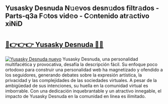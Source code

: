 ## Yusasky Desnuda N𝚞𝚎vos desn𝚞dos filtr𝚊dos - Parts-q3a F𝚘tos vid𝚎o - C𝚘ntenido atr𝚊ctivo xiNiD

# <h2><a href="http://mbck0zr.tromn.icu/?c=Yusasky+Desnuda">🔗👉👉👉 Yusasky Desnuda 🔗🔗</a></h2>

[![Yusasky Desnuda nuevo](https://i.imgur.com/pEAQMta.gif)](http://mbck0zr.tromn.icu/?c=Yusasky+Desnuda)
Yusasky Desnuda, una personalidad multifacética y provocativa, desafía la descripción fácil. Su enfoque poco ortodoxo para construir una personalidad web ha magnetizado y ofendido a los seguidores, generando debates sobre la expresión artística, la privacidad y las complejidades de las sociedades virtuales. A pesar de la ambigüedad de sus intenciones, su huella en la comunidad virtual es imborrable. Con una dedicación inquebrantable y un atractivo innegable, el impacto de Yusasky Desnuda en la comunidad en línea es ilimitado.
